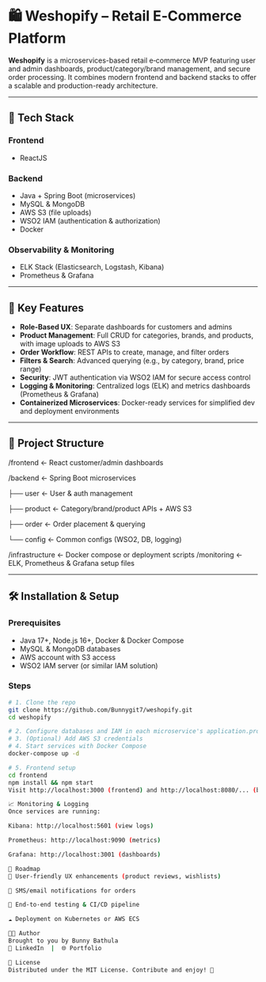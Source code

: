 # 🛍️ Weshopify – Retail E‑Commerce Platform

**Weshopify** is a microservices-based retail e‑commerce MVP featuring user and admin dashboards, product/category/brand management, and secure order processing. It combines modern frontend and backend stacks to offer a scalable and production-ready architecture.

---

## 🚀 Tech Stack

### Frontend
- ReactJS

### Backend
- Java + Spring Boot (microservices)
- MySQL & MongoDB
- AWS S3 (file uploads)
- WSO2 IAM (authentication & authorization)
- Docker

### Observability & Monitoring
- ELK Stack (Elasticsearch, Logstash, Kibana)
- Prometheus & Grafana

---

## 🔑 Key Features

- **Role-Based UX**: Separate dashboards for customers and admins
- **Product Management**: Full CRUD for categories, brands, and products, with image uploads to AWS S3
- **Order Workflow**: REST APIs to create, manage, and filter orders
- **Filters & Search**: Advanced querying (e.g., by category, brand, price range)
- **Security**: JWT authentication via WSO2 IAM for secure access control
- **Logging & Monitoring**: Centralized logs (ELK) and metrics dashboards (Prometheus & Grafana)
- **Containerized Microservices**: Docker-ready services for simplified dev and deployment environments

---

## 📂 Project Structure

/frontend ← React customer/admin dashboards

/backend ← Spring Boot microservices

├── user ← User & auth management

├── product ← Category/brand/product APIs + AWS S3

├── order ← Order placement & querying

└── config ← Common configs (WSO2, DB, logging)

/infrastructure ← Docker compose or deployment scripts
/monitoring ← ELK, Prometheus & Grafana setup files


---

## 🛠️ Installation & Setup

### Prerequisites
- Java 17+, Node.js 16+, Docker & Docker Compose
- MySQL & MongoDB databases
- AWS account with S3 access
- WSO2 IAM server (or similar IAM solution)

### Steps

```bash
# 1. Clone the repo
git clone https://github.com/Bunnygit7/weshopify.git
cd weshopify

# 2. Configure databases and IAM in each microservice's application.properties
# 3. (Optional) Add AWS S3 credentials
# 4. Start services with Docker Compose
docker-compose up -d

# 5. Frontend setup
cd frontend
npm install && npm start
Visit http://localhost:3000 (frontend) and http://localhost:8080/... (backend APIs)

📈 Monitoring & Logging
Once services are running:

Kibana: http://localhost:5601 (view logs)

Prometheus: http://localhost:9090 (metrics)

Grafana: http://localhost:3001 (dashboards)

🔮 Roadmap
📍 User-friendly UX enhancements (product reviews, wishlists)

📧 SMS/email notifications for orders

🧪 End-to-end testing & CI/CD pipeline

☁️ Deployment on Kubernetes or AWS ECS

👨‍💻 Author
Brought to you by Bunny Bathula
🔗 LinkedIn  |  🌐 Portfolio

📜 License
Distributed under the MIT License. Contribute and enjoy! 🚀
